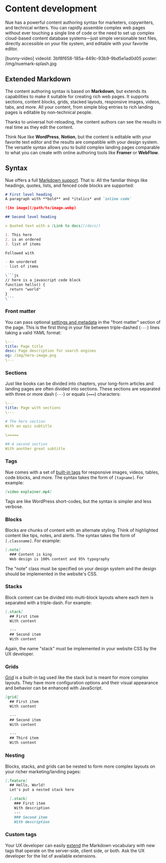 
# Content development
Nue has a powerful content authoring syntax for marketers, copywriters, and technical writers. You can rapidly assemble complex web pages without ever touching a single line of code or the need to set up complex cloud-based content database systems—just simple versionable text files, directly accessible on your file system, and editable with your favorite editor.

[bunny-video]
  videoId: 3bf8f658-185a-449c-93b9-9bd5e1ad0d05
  poster: /img/nuemark-splash.jpg


## Extended Markdown
The content authoring syntax is based on **Markdown**, but extends its capabilities to make it suitable for creating rich web pages. It supports sections, content blocks, grids, stacked layouts, responsive images, videos, tabs, and more. All your content, from simple blog entries to rich landing pages is editable by non-technical people.

Thanks to universal hot-reloading, the content authors can see the results in real time as they edit the content.

Think Nue like **WordPress**, **Notion**, but the content is editable with your favorite text editor and the results are compatible with your design system. The versatile syntax allows you to build complex landing pages comparable to what you can create with online authoring tools like **Framer** or **WebFlow**.



## Syntax
Nue offers a full [Markdown support](//daringfireball.net/projects/markdown/). That is: All the familiar things like headings, quotes, lists, and fenced code blocks are supported:


```md
# First level heading
A paragraph with **bold** and *italics* and `inline code`

![An image](/path/to/image.webp)

## Second level heading

> Quoted text with a [Link to docs](/docs/)

1. This here
2. is an ordered
3. list of items

Followed with

- An unordered
- list of items

\```js
// here is a javascript code block
function hello() {
  return "world"
}
\```
```


### Front matter
You can pass optional [settings and metadata](settings.html) in the "front matter" section of the page. This is the first thing in your file between triple-dashed (`---`) lines taking a valid YAML format:


```yaml
\---
title: Page title
desc: Page description for search engines
og: /img/hero-image.png
\---
```


### Sections
Just like books can be divided into chapters, your long-form articles and landing pages are often divided into sections. These sections are separated with three or more dash (`---`) or equals (`===`) characters:


```yaml
\---
title: Page with sections
\---

# The hero section
With an epic subtitle

\=====

## A second section
With another great subtitle
```


### Tags
Nue comes with a set of [built-in tags](tags.html) for responsive images, videos, tables, code blocks, and more. The syntax takes the form of `[tagname]`. For example:

```md
[video explainer.mp4]
```

Tags are like WordPress short-codes, but the syntax is simpler and less verbose.


### Blocks
Blocks are chunks of content with an alternate styling. Think of highlighted content like tips, notes, and alerts. The syntax takes the form of `[.classname]`. For example:

```md
[.note]
  ### Content is king
  Web design is 100% content and 95% typography
```

The "note" class must be specified on your design system and the design should be implemented in the website's CSS.


### Stacks
Block content can be divided into multi-block layouts where each item is separated with a triple-dash. For example:

```md
[.stack]
  ## First item
  With content

  ---
  ## Second item
  With content
```

Again, the name "stack" must be implemented in your website CSS by the UX developer.


### Grids
[Grid](tags.html#grids) is a built-in tag used like the stack but is meant for more complex layouts. They have more configuration options and their visual appearance and behavior can be enhanced with JavaScript.


```md
[grid]
  ## First item
  With content

  ---
  ## Second item
  With content

  ---
  ## Third item
  With content
```


### Nesting
Blocks, stacks, and grids can be nested to form more complex layouts on your richer marketing/landing pages:


```md
[.feature]
  ## Hello, World!
  Let's put a nested stack here

  [.stack]
    ### First item
    With description
    ---
    ### Second item
    With description
```



### Custom tags
Your UX developer can easily [extend](custom-layouts.html#custom-md) the Markdown vocabulary with new tags that operate on the server-side, client side, or both. Ask the UX developer for the list of available extensions.










